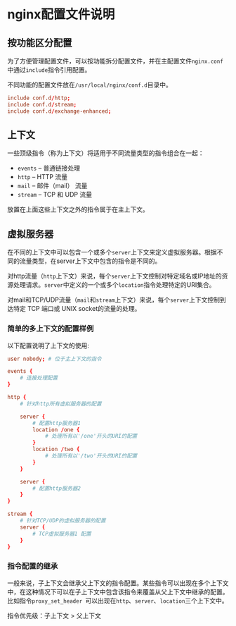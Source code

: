 # nginx配置文件说明

## 按功能区分配置

为了方便管理配置文件，可以按功能拆分配置文件，并在主配置文件`nginx.conf`中通过`include`指令引用配置。

不同功能的配置文件放在`/usr/local/nginx/conf.d`目录中。

```conf
include conf.d/http;
include conf.d/stream;
include conf.d/exchange-enhanced;
```

## 上下文

一些顶级指令（称为上下文）将适用于不同流量类型的指令组合在一起：

- `events` – 普通链接处理
- `http` – HTTP 流量
- `mail` – 邮件（mail） 流量
- `stream` – TCP 和 UDP 流量

放置在上面这些上下文之外的指令属于在主上下文。

## 虚拟服务器

在不同的上下文中可以包含一个或多个`server`上下文来定义虚拟服务器。根据不同的流量类型，在server上下文中包含的指令是不同的。

对http流量（`http`上下文）来说，每个`server`上下文控制对特定域名或IP地址的资源处理请求。`server`中定义的一个或多个`location`指令处理特定的URI集合。

对mail和TCP/UDP流量（`mail`和`stream`上下文）来说，每个`server`上下文控制到达特定 TCP 端口或 UNIX socket的流量的处理。

### 简单的多上下文的配置样例

以下配置说明了上下文的使用:

```conf
user nobody; # 位于主上下文的指令

events {
    # 连接处理配置
}

http {
    # 针对http所有虚拟服务器的配置

    server {
        # 配置http服务器1 
        location /one {
            # 处理所有以'/one'开头的URI的配置
        }
        location /two {
            # 处理所有以'/two'开头的URI的配置
        }
    }

    server {
        # 配置http服务器2 
    }
}

stream {
    # 针对TCP/UDP的虚拟服务器的配置
    server {
        # TCP虚拟服务器1 配置
    }
}
```

### 指令配置的继承

一般来说，子上下文会继承父上下文的指令配置。某些指令可以出现在多个上下文中，在这种情况下可以在子上下文中包含该指令来覆盖从父上下文中继承的配置。比如指令`proxy_set_header `可以出现在`http`、`server`、`location`三个上下文中。

指令优先级：子上下文 > 父上下文